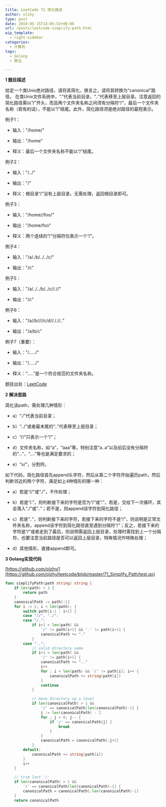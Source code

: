 ```yaml
---
title: LeetCode 71 简化路径
author: olzhy
type: post
date: 2019-05-15T14:05:53+00:00
url: /posts/leetcode-simplify-path.html
wip_template:
  - right-sidebar
categories:
  - 计算机
tags:
  - Golang
  - 算法

---
```

**1 题目描述**
  
给定一个类Unix绝对路径，请将其简化，换言之，请将其转换为“canonical”路径。
在类Unix文件系统中，“.”代表当前目录，“..”代表移至上层目录。注意返回的简化路径需以“/”开头，而且两个文件夹名称之间须有分隔符“/”，最后一个文件夹名称（若有的话），不能以“/”结尾。此外，简化路径须是绝对路径的最短表示。

例子1：

- 输入："/home/"

- 输出："/home"

- 释义：最后一个文件夹名称不能以“/”结尾。

例子2：

- 输入："/../"

- 输出："/"

- 释义：根目录“/”没有上层目录，无需处理，返回根目录即可。

例子3：

- 输入："/home//foo/"

- 输出："/home/foo"

- 释义：两个连续的“/”分隔符仅表示一个“/”。

例子4：

- 输入："/a/./b/../../c/"

- 输出："/c"

例子5：

- 输入："/a/../../b/../c//.//"

- 输出："/c"

例子6：

- 输入："/a//b////c/d//././/.."

- 输出："/a/b/c"

例子7（重要）：

- 输入："/...../"

- 输出："/...../"

- 释义：“.....”是一个符合规范的文件夹名称。

题目出处：[LeetCode](https://leetcode.com/problems/simplify-path/)

**2 解决思路**
  
简化该path，需处理几种情形：
  
- a）“./”代表当前目录；
  
- b）“../”或者最末尾的“..”代表移至上层目录；
  
- c）“//”只表示一个“/”；
  
- d）文件夹名称，如“a”，“aaa”等，特别注意“a..a”以及前后没有分隔符的“...”，“....”等也是满足要求的；
  
- e）“x/”，分割符。

如下代码，简化路径首先append头字符，然后从第二个字符开始遍历path，然后判断邻近的两个字符，满足如上4种情形的哪一种：
  
- a）若是“//”或“./”，不作处理；
  
- b）若是“/.”，则判断接下来的字符是否为“/”或“.”，若是，交给下一次循环，其会落入“./”或“..”；若不是，则append该字符到简化路径；
  
- c）若是“..”，则判断接下来的字符，若接下来的字符不是“/”，则说明是正常文件夹名称，append该字符到简化路径直至遇到分隔符“/”；反之，若接下来的字符是“/”或者走到了最后，则说明需返回上层目录，处理时需找到上一个分隔符，也要注意当前路径是否可以返回上层目录，特殊情况作特殊处理；
  
- d）其他情形，直接append即可。

**3 Golang实现代码**

[https://github.com/olzhy/](https://github.com/olzhy/leetcode/blob/master/71_Simplify_Path/test.go)

```go
func simplifyPath(path string) string {
    if len(path) < 2 {
        return path
    }
    canonicalPath := path[:1]
    for i := 1; i < len(path); {
        switch path[i-1 : i+1] {
        case "//", "./":
        case "/.":
            if i+1 < len(path) &&
                '/' != path[i+1] && '.' != path[i+1] {
                canonicalPath += "."
            }
        case "..":
            // valid directory name
            if i+1 < len(path) &&
                '/' != path[i+1] {
                canonicalPath += ".."
                i++
                for ; i < len(path) && '/' != path[i]; i++ {
                    canonicalPath += string(path[i])
                }
                continue
            }

            // move directory up a level
            if len(canonicalPath) > 1 &&
                '/' == canonicalPath[len(canonicalPath)-1] {
                j := len(canonicalPath) - 2
                for ; j > 0; j-- {
                    if '/' == canonicalPath[j] {
                        break
                    }
                }
                canonicalPath = canonicalPath[:j+1]
            }
        default:
            canonicalPath += string(path[i])
        }
        i++
    }

    // trim last '/'
    if len(canonicalPath) > 1 &&
        '/' == canonicalPath[len(canonicalPath)-1] {
        canonicalPath = canonicalPath[:len(canonicalPath)-1]
    }
    return canonicalPath
```